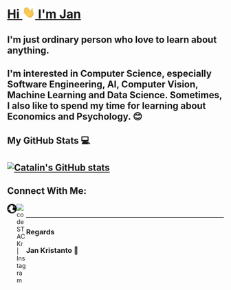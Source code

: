 # [Hi <img src="https://raw.githubusercontent.com/ABSphreak/ABSphreak/master/gifs/Hi.gif" width="30px"> I'm Jan][website]

## I'm just ordinary person who love to learn about anything.

I'm interested in Computer Science, especially Software Engineering, AI, Computer Vision, Machine Learning and Data Science. 
Sometimes, I also like to spend my time for learning about Economics and Psychology. 😊
---

## My GitHub Stats 💻

[![Catalin's GitHub stats](https://github-readme-stats.vercel.app/api?username=jannctu&theme=vue-dark)](https://github.com/anuraghazra/github-readme-stats)
---
[website]: https://github.com/jannctu/
[instagram]: https://www.instagram.com/jankristanto_/

## Connect With Me:

[<img align="left" alt="codeSTACKr.com" width="22px" src="https://raw.githubusercontent.com/iconic/open-iconic/master/svg/globe.svg" />][website]
[<img align="left" alt="codeSTACKr | Instagram" width="22px" src="https://cdn.jsdelivr.net/npm/simple-icons@v3/icons/instagram.svg" />][instagram]
<br />

---
### Regards

### Jan Kristanto 🙏
